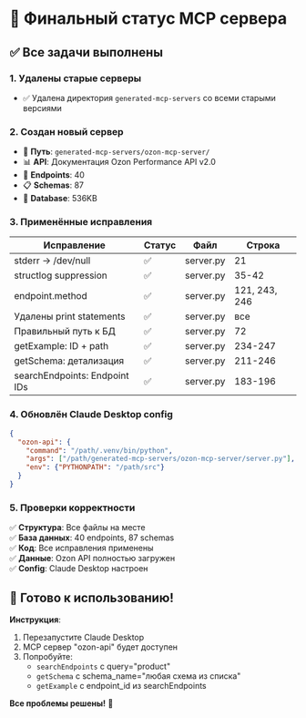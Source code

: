 # 🎉 Финальный статус MCP сервера

## ✅ Все задачи выполнены

### 1. Удалены старые серверы
- ✅ Удалена директория `generated-mcp-servers` со всеми старыми версиями

### 2. Создан новый сервер
- 📁 **Путь**: `generated-mcp-servers/ozon-mcp-server/`
- 📊 **API**: Документация Ozon Performance API v2.0
- 🔗 **Endpoints**: 40
- 📋 **Schemas**: 87
- 💾 **Database**: 536KB

### 3. Применённые исправления

| Исправление | Статус | Файл | Строка |
|-------------|--------|------|--------|
| stderr → /dev/null | ✅ | server.py | 21 |
| structlog suppression | ✅ | server.py | 35-42 |
| endpoint.method | ✅ | server.py | 121, 243, 246 |
| Удалены print statements | ✅ | server.py | все |
| Правильный путь к БД | ✅ | server.py | 72 |
| getExample: ID + path | ✅ | server.py | 234-247 |
| getSchema: детализация | ✅ | server.py | 211-246 |
| searchEndpoints: Endpoint IDs | ✅ | server.py | 183-196 |

### 4. Обновлён Claude Desktop config
```json
{
  "ozon-api": {
    "command": "/path/.venv/bin/python",
    "args": ["/path/generated-mcp-servers/ozon-mcp-server/server.py"],
    "env": {"PYTHONPATH": "/path/src"}
  }
}
```

### 5. Проверки корректности

✅ **Структура**: Все файлы на месте  
✅ **База данных**: 40 endpoints, 87 schemas  
✅ **Код**: Все исправления применены  
✅ **Данные**: Ozon API полностью загружен  
✅ **Config**: Claude Desktop настроен  

## 🚀 Готово к использованию!

**Инструкция**:
1. Перезапустите Claude Desktop
2. MCP сервер "ozon-api" будет доступен
3. Попробуйте:
   - `searchEndpoints` с query="product"
   - `getSchema` с schema_name="любая схема из списка"
   - `getExample` с endpoint_id из searchEndpoints

**Все проблемы решены!** 🎊
